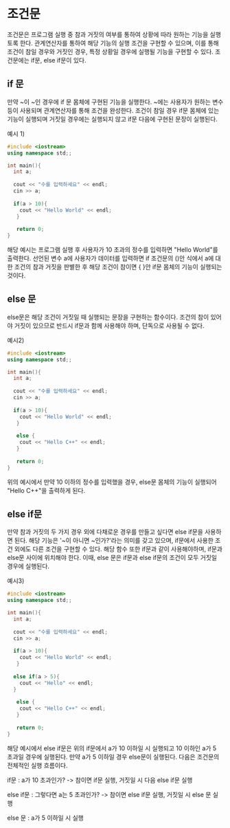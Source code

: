 # 조건문

조건문은 프로그램 실행 중 참과 거짓의 여부를 통하여 상황에 따라 원하는 기능을 실행토록 한다. 관계연산자를 통하여 해당 기능의 실행 조건을 구현할 수 있으며, 이를 통해 조건이 참일 경우와
거짓인 경우, 특정 상황일 경우에 실행될 기능을 구현할 수 있다. 조건문에는 if문, else if문이 있다.

## if 문

만약 ~이 ~인 경우에 if 문 몸체에 구현된 기능을 실행한다. ~에는 사용자가 원하는 변수 등이 사용되며 관계연산자를 통해 조건을 완성한다. 조건이 참일 경우 if문 몸체에 있는 기능이 실행되며
거짓일 경우에는 실행되지 않고 if문 다음에 구현된 문장이 실행된다.

예시 1)
```c++
#include <iostream>
using namespace std;;

int main(){
  int a;
  
  cout << "수를 입력하세요" << endl;
  cin >> a;
  
  if(a > 10){
    cout << "Hello World" << endl;
   }
   
   return 0;
}
```

해당 예시는 프로그램 실행 후 사용자가 10 초과의 정수를 입력하면 "Hello World"를 출력한다. 선언된 변수 a에 사용자가 데이터를 입력하면 if 조건문의 ()안 식에서 a에 대한 조건의 참과
거짓을 판별한 후 해당 조건이 참이면 { }안 if문 몸체의 기능이 실행되는 것이다.

## else 문

else문은 해당 조건이 거짓일 때 실행되는 문장을 구현하는 함수이다. 조건의 참이 있어야 거짓이 있으므로 반드시 if문과 함께 사용해야 하며, 단독으로 사용될 수 없다.

예시2)
```c++
#include <iostream>
using namespace std;;

int main(){
  int a;
  
  cout << "수를 입력하세요" << endl;
  cin >> a;
  
  if(a > 10){
    cout << "Hello World" << endl;
   }
   
   else {
    cout << "Hello C++" << endl;
   }
   
   return 0;
}
```

위의 예시에서 만약 10 이하의 정수를 입력했을 경우, else문 몸체의 기능이 실행되어 "Hello C++"을 출력하게 된다.

## else if문

만약 참과 거짓의 두 가지 경우 외에 다채로운 경우를 만들고 싶다면 else if문을 사용하면 된다. 해당 기능은 '~이 아니면 ~인가?'라는 의미를 갖고 있으며, if문에서 사용한 조건 외에도 다른 조건을 구현할 수 있다. 해당 함수 또한 if문과 같이 사용해야하며, if문과 else문 사이에 위치해야 한다. 이때, else 문은 if문과 else if문의 조건이 모두 거짓일 경우에 실행된다.

예시3)
```c++
#include <iostream>
using namespace std;;

int main(){
  int a;
  
  cout << "수를 입력하세요" << endl;
  cin >> a;
  
  if(a > 10){
    cout << "Hello World" << endl;
   }
   
  else if(a > 5){
    cout << "Hello" << endl;
  }
  
   else {
    cout << "Hello C++" << endl;
   }
   
   return 0;
}
```

해당 예시에서 else if문은 위의 if문에서 a가 10 이하일 시 실행되고 10 이하인 a가 5 초과일 경우에 실행된다. 만약 a가 5 이하일 경우 else문이 실행된다.
다음은 조건문의 전체적인 실행 흐름이다.

if문 : a가 10 초과인가? -> 참이면 if문 실행, 거짓일 시 다음 else if문 실행

else if문 : 그렇다면 a는 5 초과인가? -> 참이면 else if문 실행, 거짓일 시 else 문 실행

else 문 : a가 5 이하일 시 실행

















